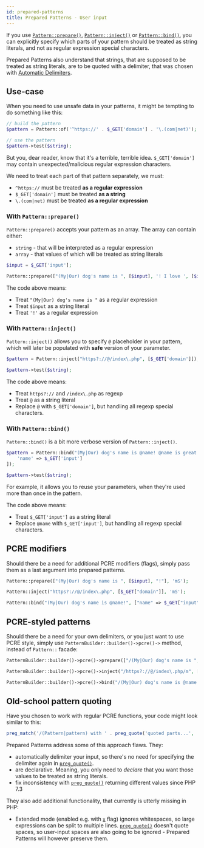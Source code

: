```yaml
---
id: prepared-patterns
title: Prepared Patterns - User input
---
```


If you use [`Pattern::prepare()`], [`Pattern::inject()`] or [`Pattern::bind()`], you can explicitly specify which parts of your pattern 
should be treated as string literals, and not as regular expression special characters.

Prepared Patterns also understand that strings, that are supposed to be treated as string literals, are to be 
quoted with a delimiter, that was chosen with [Automatic Delimiters](delimiters.mdx).

## Use-case

When you need to use unsafe data in your patterns, it might be tempting to do something like this:

```php
// build the pattern
$pattern = Pattern::of('^https://' . $_GET['domain'] . '\.(com|net)');

// use the pattern
$pattern->test($string);
```

But you, dear reader, know that it's a terrible, terrible idea. `$_GET['domain']` may contain 
unexpected/malicious regular expression characters.

We need to treat each part of that pattern separately, we must:
 - `^https://` must be treated **as a regular expression**
 - `$_GET['domain']` must be treated **as a string**
 - `\.(com|net)` must be treated **as a regular expression** 

### With `Pattern::prepare()`

`Pattern::prepare()` accepts your pattern as an array. The array can contain either:

- `string` - that will be interpreted as a regular expression
- `array` - that values of which will be treated as string literals

```php
$input = $_GET['input'];

Pattern::prepare(["(My|Our) dog's name is ", [$input], '! I love ', [$input]]);
```

The code above means:

- Treat `"(My|Our) dog's name is "` as a regular expression
- Treat `$input` as a string literal
- Treat `'!'` as a regular expression

### With `Pattern::inject()`

`Pattern::inject()` allows you to specify `@` placeholder in your pattern, which
will later be populated with **safe** version of your parameter.

```php
$pattern = Pattern::inject("https?://@/index\.php", [$_GET['domain']]);

$pattern->test($string);
```

The code above means:

- Treat `https?://` and `/index\.php` as regexp
- Treat `@` as a string literal
- Replace `@` with `$_GET['domain']`, but handling all regexp special characters.

### With `Pattern::bind()`

`Pattern::bind()` is a bit more verbose version of `Pattern::inject()`.

```php
$pattern = Pattern::bind("(My|Our) dog's name is @name! @name is great!", [
    'name' => $_GET['input']
]);

$pattern->test($string);
```

For example, it allows you to reuse your parameters, when they're used more than once in the pattern.

The code above means:

- Treat `$_GET['input']` as a string literal
- Replace `@name` with `$_GET['input']`, but handling all regexp special characters.

## PCRE modifiers

Should there be a need for additional PCRE modifiers (flags), simply pass them as a last argument into prepared patterns.

```php
Pattern::prepare(["(My|Our) dog's name is ", [$input], "!"], 'mS');
```
```php
Pattern::inject("https?://@/index\.php", [$_GET["domain"]], 'mS');
```
```php
Pattern::bind("(My|Our) dog's name is @name!", ["name" => $_GET["input"]], 'mS');
```

## PCRE-styled patterns

Should there be a need for your own delimiters, or you just want to use PCRE style, simply use
`PatternBuilder::builder()->pcre()->` method, instead of `Pattern::` facade:

```php
PatternBuilder::builder()->pcre()->prepare(["/(My|Our) dog's name is ", [$input], "!/m"], 'S');
```
```php
PatternBuilder::builder()->pcre()->inject("/https?://@/index\.php/m", [$_GET["domain"]], 'S');
```
```php
PatternBuilder::builder()->pcre()->bind("/(My|Our) dog's name is @name!/m", ["name" => $name], 'S');
```

## Old-school pattern quoting

Have you chosen to work with regular PCRE functions, your code might look similar to this:

```php
preg_match('/(Pattern|pattern) with ' . preg_quote('quoted parts...', '/') . ' is ugly/');
```

Prepared Patterns address some of this approach flaws. They:

- automatically delimiter your input, so there's no need for specifying the delimiter again in [`preg_quote()`].
- are declarative. Meaning, you only need to _declare_ that you want those values to be treated as string literals.
- fix inconsistency with [`preg_quote()`] returning different values since PHP 7.3

They also add additional functionality, that currently is utterly missing in PHP:

- Extended mode (enabled e.g. with [`x`] flag) ignores whitespaces, so large expressions can be split to multiple lines. [`preg_quote()`] 
  doesn't quote spaces, so user-input spaces are also going to be ignored - Prepared Patterns will however preserve them.

[`preg_quote()`]: https://www.php.net/manual/en/function.preg-quote.php
[`Pattern::prepare()`]: prepared-patterns.md#with-patternprepare
[`Pattern::inject()`]: prepared-patterns.md#with-patterninject
[`Pattern::bind()`]: prepared-patterns.md#with-patternbind

[`x`]: https://www.php.net/manual/en/reference.pcre.pattern.modifiers.php
